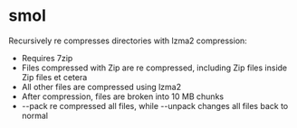 # smol

Recursively re compresses directories with lzma2 compression:

* Requires 7zip
* Files compressed with Zip are re compressed, including Zip files inside Zip files et cetera
* All other files are compressed using lzma2
* After compression, files are broken into 10 MB chunks
* --pack re compressed all files, while --unpack changes all files back to normal

